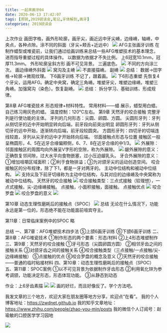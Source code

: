 ```yaml
---
title: 一起来画牙04
date: 2020-06-13 17:42:07
tags: [周锐,2019锐读会,笔记,牙体解剖,画牙]
categories: 2019锐读会
---
```

上次作业
画田字格，画外形轮廓，画牙尖，画近远中牙尖嵴，边缘嵴，轴嵴，中央点，各种点隙。涂不同的斜面（牙尖+颊舌+近远中）
![](https://zymblog-1258069789.cos.ap-chengdu.myqcloud.com/blog0152-2019rdh/031/01.png)
AFG主张画牙训练
在制作蜡型或堆瓷前，让我们通过绘画训练来总结一些AFG堆塑技术的基本理念，进而指导重塑过程的具体操作。
以数据为依据才不失比例。
上6冠宽10.1mm，冠厚11.3mm。
外形轮廓呈斜方形
画不可见背景。
三遍底色。
![](https://zymblog-1258069789.cos.ap-chengdu.myqcloud.com/blog0152-2019rdh/031/02.png)
不同的方向涂三次。
画边缘嵴外斜面
![](https://zymblog-1258069789.cos.ap-chengdu.myqcloud.com/blog0152-2019rdh/031/03.png)
窝沟及主嵴
![](https://zymblog-1258069789.cos.ap-chengdu.myqcloud.com/blog0152-2019rdh/031/04.png)
不直接描嵴。
副嵴
![](https://zymblog-1258069789.cos.ap-chengdu.myqcloud.com/blog0152-2019rdh/031/05.png)
总结：
数据->田字格->轮廓->微观纹理。
下6画牙训练
不记了，跟着画。 
![](https://zymblog-1258069789.cos.ap-chengdu.myqcloud.com/blog0152-2019rdh/031/06.png)
下6形态重塑
先恢复4个牙尖，运用AFG。确定中央窝，确定三角嵴。堆塑牙尖，堆塑边缘嵴。堆塑三角嵴。加强窝沟（染色）。恢复副嵴。
![](https://zymblog-1258069789.cos.ap-chengdu.myqcloud.com/blog0152-2019rdh/031/07.png)
总结：
拆分学习、基础训练、形成规律。

第8章 AFG堆瓷技术
形态规律+材料特性。
常用材料——蜡
展示，蜡型用白蜡。
自己练习用灰色的蜡。
温度控制：120℃左右。
第9章 天然牙的咬合接触
完整牙列是行使功能的主体。
牙列的几何形态：尖圆、卵圆、方圆。
尖圆形牙列：牙列从侧切牙的近中开始明显转向后端，前牙段向前突出明显
卵圆形牙列：牙列从侧切牙的远中开始，逐渐转向后端，前牙段较圆突。
方圆形牙列：四切牙的切端连线较直，牙列从尖牙的远中才开始转向后端。
邻面接触点形态与位置
接触区一般呈椭圆形，4、5在近牙合缘偏颊侧，6、7、8在近牙合缘的中1/3。
![](https://zymblog-1258069789.cos.ap-chengdu.myqcloud.com/blog0152-2019rdh/031/08.png)
外展隙：邻面接触区的周围均向外展呈V字形的空隙，称为外展隙。
![](https://zymblog-1258069789.cos.ap-chengdu.myqcloud.com/blog0152-2019rdh/031/09.png)
龈外展隙的意义：正确恢复邻间隙，过大水平向食物嵌塞，过小压迫龈乳头。
牙合外展隙的意义：①增加咀嚼区域面积；②利于食物排溢；③为对颌牙尖的运动创造空间。
咬合接触区的分布规律，除了下1，都是一牙对两牙的。
主动中位结构和被动中位结构。
![](https://zymblog-1258069789.cos.ap-chengdu.myqcloud.com/blog0152-2019rdh/031/10.png)
支持尖及下前牙切缘称为主动中位结构，与其对应的边缘嵴及中央窝称为被动中位结构。
天然牙的咬合接触
![](https://zymblog-1258069789.cos.ap-chengdu.myqcloud.com/blog0152-2019rdh/031/11.png)
咬合接触类型：三点式接触（较理想），一点式接触，尖-边缘嵴接触。
点接触，小面积接触，面接触。
点接触优点
![](https://zymblog-1258069789.cos.ap-chengdu.myqcloud.com/blog0152-2019rdh/031/12.png)
咬合罗盘
![](https://zymblog-1258069789.cos.ap-chengdu.myqcloud.com/blog0152-2019rdh/031/13.png)
咬合罗盘的意义
![](https://zymblog-1258069789.cos.ap-chengdu.myqcloud.com/blog0152-2019rdh/031/14.png)

第10章 动态生理性磨耗后的接触点（SPOC）
![](https://zymblog-1258069789.cos.ap-chengdu.myqcloud.com/blog0152-2019rdh/031/15.png)
总结
无论在什么情况下，功能永远是第一位的，形态绝不能在功能面前喧宾夺主。

第11章：日常临床案例中的SPOC
略

总结
一、第7章：AFG堆塑技术四步法
⑤上颌6画牙训练
⑥下颌6画牙训练
二、第8章：AFG堆瓷技术
①制作形态的两个要素：形态/材料
②上4形态堆塑制作
三、第9章：天然牙的咬合接触
①牙弓形态（尖圆卵圆方圆）
②相邻牙齿之间的接触关系
③对颌牙齿之间的接触关系
④咬合接触类型（三点接触/一点接触/尖-边缘嵴接触）
⑤点接触的优点
⑥咬合罗盘的概念及意义
⑦天然牙的咬合接触——普通的临时粘接材料
四、第10章：动态生理性磨耗后的接触点（SPOC）
五、第11章：SPOC案例
①以不可见背景为依据制作牙齿形态
②利用氧化锌为参考调颌，功能决定形态，形态体现功能。
③从静态到动态

作业：上6牙齿素描
![](https://zymblog-1258069789.cos.ap-chengdu.myqcloud.com/blog0152-2019rdh/031/16.png)
![](https://zymblog-1258069789.cos.ap-chengdu.myqcloud.com/blog0152-2019rdh/031/17.png)
画的好烂，而且好像反了。学个方法吧。


我发文章的三个地方，欢迎大家在朋友圈等地方分享，欢迎点“在看”。
我的个人博客地址：https://zwdnet.github.io
我的知乎文章地址： https://www.zhihu.com/people/zhao-you-min/posts
我的微信个人订阅号：赵瑜敏的口腔医学学习园地


![](https://zymblog-1258069789.cos.ap-chengdu.myqcloud.com/other/wx.jpg)
